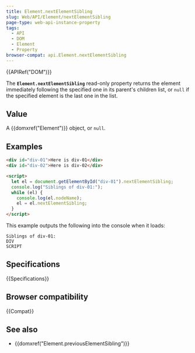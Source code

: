 ```yaml
---
title: Element.nextElementSibling
slug: Web/API/Element/nextElementSibling
page-type: web-api-instance-property
tags:
  - API
  - DOM
  - Element
  - Property
browser-compat: api.Element.nextElementSibling
---
```


{{APIRef("DOM")}}

The **`Element.nextElementSibling`** read-only
property returns the element immediately following the specified one in its parent's
children list, or `null` if the specified element is the last one in the list.

## Value

A {{domxref("Element")}} object, or `null`.

## Examples

```html
<div id="div-01">Here is div-01</div>
<div id="div-02">Here is div-02</div>

<script>
  let el = document.getElementById("div-01").nextElementSibling;
  console.log("Siblings of div-01:");
  while (el) {
    console.log(el.nodeName);
    el = el.nextElementSibling;
  }
</script>
```

This example outputs the following into the console when it loads:

```
Siblings of div-01:
DIV
SCRIPT
```

## Specifications

{{Specifications}}

## Browser compatibility

{{Compat}}

## See also

- {{domxref("Element.previousElementSibling")}}

